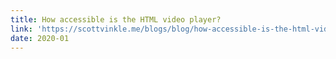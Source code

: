 ```yaml
---
title: How accessible is the HTML video player?
link: 'https://scottvinkle.me/blogs/blog/how-accessible-is-the-html-video-player'
date: 2020-01
---
```



